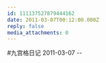 ```yaml
---
id: 111137527879444162
date: 2011-03-07T00:12:00.000Z
reply: false
media_attachments: 0
---
```


#九宫格日记 2011-03-07 --

